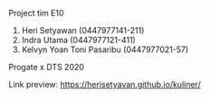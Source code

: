 Project tim E10

1. Heri Setyawan              (0447977141-211)
2. Indra Utama                (0447977121-411)
3. Kelvyn Yoan Toni Pasaribu  (0447977021-57)

Progate x DTS 2020

Link preview: https://herisetyavan.github.io/kuliner/

